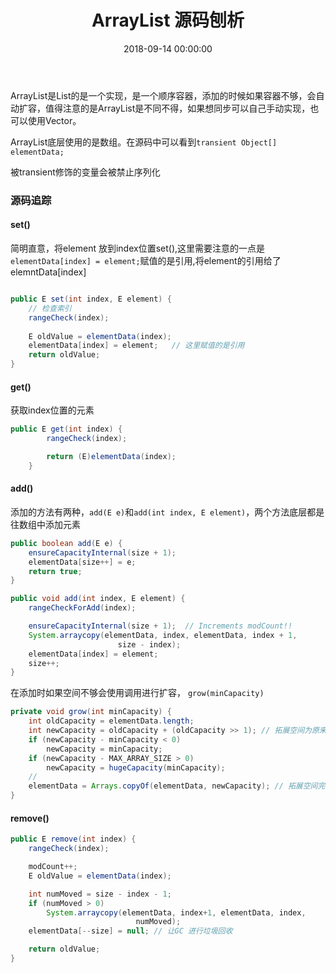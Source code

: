 ﻿---
layout: post
title: ArrayList 源码刨析
date: 2018-09-14 00:00:00
categories: 编程语言
tags: Java
---

ArrayList是List的是一个实现，是一个顺序容器，添加的时候如果容器不够，会自动扩容，值得注意的是ArrayList是不同不得，如果想同步可以自己手动实现，也可以使用Vector。

ArrayList底层使用的是数组。在源码中可以看到``transient Object[] elementData;``

被transient修饰的变量会被禁止序列化

### 源码追踪

#### set()

简明直意，将element 放到index位置set(),这里需要注意的一点是``elementData[index] = element;``赋值的是引用,将element的引用给了elemntData[index]

```java

public E set(int index, E element) {
    // 检查索引
    rangeCheck(index);
    
    E oldValue = elementData(index);
    elementData[index] = element;   // 这里赋值的是引用
    return oldValue;
}
```

#### get()

获取index位置的元素

```java
public E get(int index) {
        rangeCheck(index);

        return (E)elementData(index);
    }
```

#### add()

添加的方法有两种，``add(E e)``和``add(int index, E element)``，两个方法底层都是往数组中添加元素
```java
public boolean add(E e) {
    ensureCapacityInternal(size + 1);
    elementData[size++] = e;
    return true;
}

public void add(int index, E element) {
    rangeCheckForAdd(index);

    ensureCapacityInternal(size + 1);  // Increments modCount!!
    System.arraycopy(elementData, index, elementData, index + 1,
                        size - index);
    elementData[index] = element;
    size++;
}
```

在添加时如果空间不够会使用调用进行扩容， ``grow(minCapacity)``

```java
private void grow(int minCapacity) {
    int oldCapacity = elementData.length;
    int newCapacity = oldCapacity + (oldCapacity >> 1); // 拓展空间为原来的1.5倍
    if (newCapacity - minCapacity < 0)
        newCapacity = minCapacity;
    if (newCapacity - MAX_ARRAY_SIZE > 0)
        newCapacity = hugeCapacity(minCapacity);
    // 
    elementData = Arrays.copyOf(elementData, newCapacity); // 拓展空间完成复制
}

```

#### remove()

```java
public E remove(int index) {
    rangeCheck(index);

    modCount++;
    E oldValue = elementData(index);

    int numMoved = size - index - 1;
    if (numMoved > 0)
        System.arraycopy(elementData, index+1, elementData, index,
                            numMoved);
    elementData[--size] = null; // 让GC 进行垃圾回收

    return oldValue;
}  
```